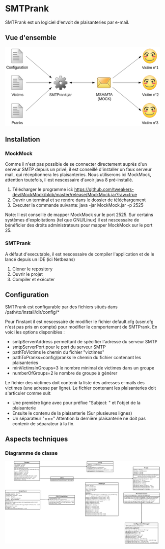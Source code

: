 # SMTPrank
SMTPrank est un logiciel d'envoit de plaisanteries par e-mail.  

## Vue d'ensemble
![Vue d'ensemble](https://github.com/crabone/Teaching-HEIGVD-RES-2016-Labo-SMTP/blob/master/figures/abstract.png)

## Installation
### MockMock
Comme il n'est pas possible de se connecter directement auprès d'un serveur SMTP depuis un privé, il est conseillé d'installer un faux serveur mail, qui réceptionnera les plaisanteries. Nous utiliserons ici MockMock, attention toutefois, il est nescessaire d'avoir java 8 pré-installé.

1. Télécharger le programme ici: https://github.com/tweakers-dev/MockMock/blob/master/release/MockMock.jar?raw=true
2. Ouvrir un terminal et se rendre dans le dossier de téléchargement
3. Executer la commande suivante: java -jar MockMock.jar -p 2525

Note: Il est conseillé de mapper MockMock sur le port 2525. Sur certains systèmes d'exploitations (tel que GNU/Linux) il est nescessaire de bénéficier des droits administrateurs pour mapper MockMock sur le port 25.

### SMTPrank
A défaut d'executable, il est nescessaire de compiler l'application et de le lancé depuis un IDE (ici Netbeans)
1. Cloner le repository
2. Ouvrir le projet
3. Compiler et exécuter

## Configuration
SMTPrank est configurable par des fichiers situés dans /path/to/install/dir/config/*

Pour l'instant il est nescessaire de modifier le fichier default.cfg (user.cfg n'est pas pris en compte) pour modifier
le comportement de SMTPrank. En voici les options disponibles :
* smtpServerAddress permettant de spécifier l'adresse du serveur SMTP
* smtpServerPort pour le port du serveur SMTP
* pathToVictims le chemin du fichier "victimes"
* pathToPranks=config/pranks le chemin du fichier contenant les plaisanteries
* minVictimsInGroups=3 le nombre minimal de victimes dans un groupe
* numberOfGroups=2 le nombre de groupe à générer

Le fichier des victimes doit contenir la liste des adresses e-mails des victimes (une adresse par ligne). Le fichier contenant les plaisanteries doit s'articuler comme suit:
* Une première ligne avec pour préfixe "Subject: " et l'objet de la plaisanterie
* Ensuite le contenu de la plaisanterie (Sur plusieures lignes)
* Un séparateur "==="
Attention la dernière plaisanterie ne doit pas contenir de séparateur à la fin.

## Aspects techniques
### Diagramme de classe
![Diagrame de classe](https://github.com/crabone/Teaching-HEIGVD-RES-2016-Labo-SMTP/blob/master/figures/diagrame-de-classe.png)

